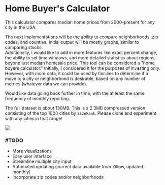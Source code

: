 # Home Buyer's Calculator
This calculator compares median home prices from 2000-present for any city in the USA.  

The next implementations will be the ability to compare neighborhoods, zip codes, and counties. Initial output will be mostly graphs, similar to comparing stocks.  
Additionally, I would like to add in more features like exact percent change, the ability to set time windows, and more detailed statistics about regions, beyond just median homesale price. This tool can be considered a "home buyers calculator." Initially, I considered it for the purposes of investing only. However, with more data, it could be used by families to determine if a move to a city or neighborhood is desirable, based on any number of metrics (whatever data we can provide).

Would like data going back further in time, with the at least the same frequency of monthly reporting.  

The full dataset is about 130MB. This is a 2.3MB compressed version consisting of the top 1000 cities by `SizeRank`. Please clone and experiment with any cities in that range! 


![](https://user-images.githubusercontent.com/97368871/179814594-4339dcf0-7720-48db-8088-6e35d85c7d5d.png)

### #TODO
- More visualizations  
- Easy user interface  
- Streamline multiple city input  
- Automated updating (current data available from Zillow, updated monthly)  
- Incorporate zip codes and/or neighborhoods  

